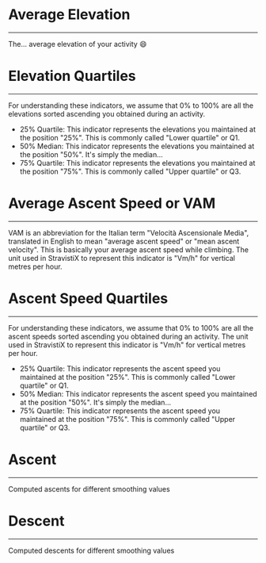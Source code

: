 # Average Elevation
---

The... average elevation of your activity 😄

# Elevation Quartiles
---

For understanding these indicators, we assume that 0% to 100% are all the elevations sorted ascending you obtained during an activity.  

- 25% Quartile: This indicator represents the elevations you maintained at the position "25%". This is commonly called "Lower quartile" or Q1.  
- 50% Median: This indicator represents the elevations you maintained at the position "50%". It's simply the median...  
- 75% Quartile: This indicator represents the elevations you maintained at the position "75%". This is commonly called "Upper quartile" or Q3.

# Average Ascent Speed or VAM
---

VAM is an abbreviation for the Italian term "Velocità Ascensionale Media", translated in English to mean "average ascent speed" or "mean ascent velocity". This is basically your average ascent speed while climbing. The unit used in StravistiX to represent this indicator is "Vm/h" for vertical metres per hour.

# Ascent Speed Quartiles
---

For understanding these indicators, we assume that 0% to 100% are all the ascent speeds sorted ascending you obtained during an activity. The unit used in StravistiX to represent this indicator is "Vm/h" for vertical metres per hour.  

- 25% Quartile: This indicator represents the ascent speed you maintained at the position "25%". This is commonly called "Lower quartile" or Q1.  
- 50% Median: This indicator represents the ascent speed you maintained at the position "50%". It's simply the median...  
- 75% Quartile: This indicator represents the ascent speed you maintained at the position "75%". This is commonly called "Upper quartile" or Q3.

# Ascent
---

Computed ascents for different smoothing values

# Descent
---

Computed descents for different smoothing values
